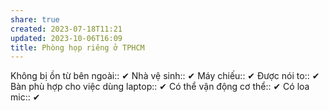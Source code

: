 ```yaml
---
share: true
created: 2023-07-18T11:21
updated: 2023-10-06T16:09
title: Phòng họp riêng ở TPHCM
---
```


Không bị ồn từ bên ngoài:: ✔
Nhà vệ sinh:: ✔
Máy chiếu:: ✔
Được nói to:: ✔
Bàn phù hợp cho việc dùng laptop:: ✔
Có thể vận động cơ thể:: ✔
Có loa mic:: ✔


